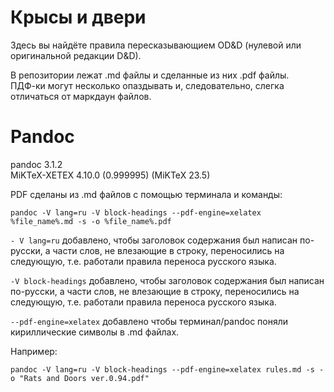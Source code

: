 # Крысы и двери

Здесь вы найдёте правила пересказывающием OD&D (нулевой или оригинальной редакции D&D).

В репозитории лежат .md файлы и сделанные из них .pdf файлы.  
ПДФ-ки могут несколько опаздывать и, следовательно, слегка отличаться от маркдаун файлов.

# Pandoc

pandoc 3.1.2  
MiKTeX-XETEX 4.10.0 (0.999995) (MiKTeX 23.5)

PDF сделаны из .md файлов с помощью терминала и команды:

`pandoc -V lang=ru -V block-headings --pdf-engine=xelatex %file_name%.md -s -o %file_name%.pdf`

`- V lang=ru` добавлено, чтобы заголовок содержания был написан по-русски, а части слов, не влезающие в строку, переносились на следующую, т.е. работали правила переноса русского языка.

`-V block-headings` добавлено, чтобы заголовок содержания был написан по-русски, а части слов, не влезающие в строку, переносились на следующую, т.е. работали правила переноса русского языка.

`--pdf-engine=xelatex` добавлено чтобы терминал/pandoc поняли кириллические символы в .md файлах. 

Например:

`pandoc -V lang=ru -V block-headings --pdf-engine=xelatex rules.md -s -o "Rats and Doors ver.0.94.pdf"`
